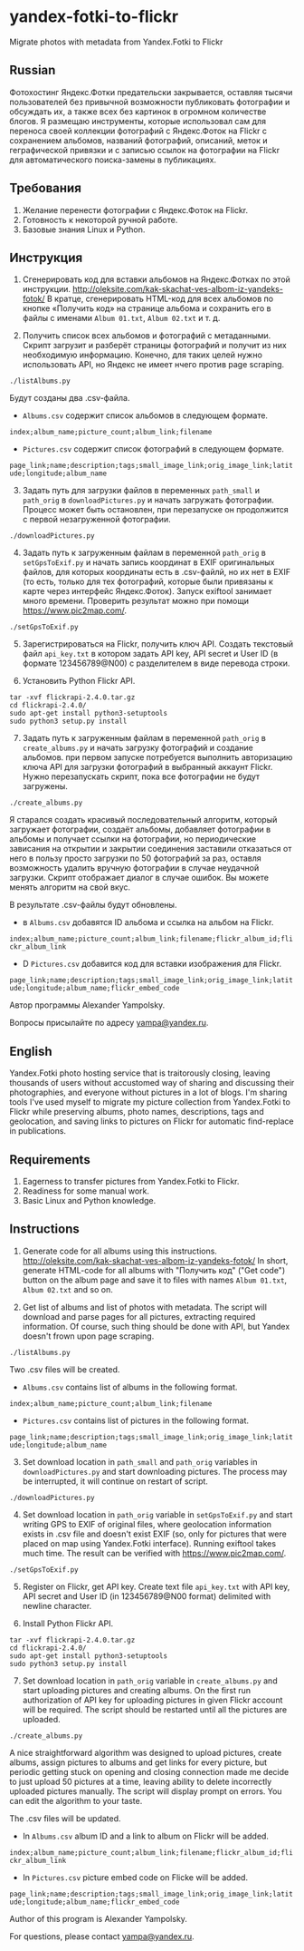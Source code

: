 # yandex-fotki-to-flickr
Migrate photos with metadata from Yandex.Fotki to Flickr

Russian
-------

Фотохостинг Яндекс.Фотки предательски закрывается, оставляя тысячи пользователей без привычной возможности публиковать фотографии и обсуждать их, а также всех без картинок в огромном количестве блогов. Я размещаю инструменты, которые использовал сам для переноса своей коллекции фотографий с Яндекс.Фоток на Flickr с сохранением альбомов, названий фотографий, описаний, меток и геграфической привязки и с записью ссылок на фотографии на Flickr для автоматического поиска-замены в публикациях.

Требования
------------
1. Желание перенести фотографии с Яндекс.Фоток на Flickr.
2. Готовность к некоторой ручной работе.
3. Базовые знания Linux и Python.

Инструкция
------------
1. Сгенерировать код для вставки альбомов на Яндекс.Фотках по этой инструкции. http://oleksite.com/kak-skachat-ves-albom-iz-yandeks-fotok/ В кратце, сгенерировать HTML-код для всех альбомов по кнопке «Получить код» на странице альбома и сохранить его в файлы с именами `Album 01.txt`, `Album 02.txt` и т. д.

2. Получить список всех альбомов и фотографий с метаданными. Скрипт загрузит и разберёт страницы фотографий и получит из них необходимую информацию. Конечно, для таких целей нужно использовать API, но Яндекс не имеет нчего против page scraping.

```./listAlbums.py```

Будут созданы два .csv-файла.

* `Albums.csv` содержит список альбомов в следующем формате.

```index;album_name;picture_count;album_link;filename```

* `Pictures.csv` содержит список фотографий в следующем формате.

```page_link;name;description;tags;small_image_link;orig_image_link;latitude;longitude;album_name```
  
3. Задать путь для загрузки файлов в переменных `path_small` и `path_orig` в `downloadPictures.py` и начать загружать фотографии. Процесс может быть остановлен, при перезапуске он продолжится с первой незагруженной фотографии.

```./downloadPictures.py```
  
4. Задать путь к загруженным файлам в переменной `path_orig` в `setGpsToExif.py` и начать запись координат в EXIF оригинальных файлов, для которых координаты есть в .csv-файлй, но их нет в EXIF (то есть, только для тех фотографий, которые были привязаны к карте через интерфейс Яндекс.Фоток). Запуск exiftool занимает много времени. Проверить результат можно при помощи https://www.pic2map.com/.

```sudo apt-get install exiftool
./setGpsToExif.py
```
  
5. Зарегистрироваться на Flickr, получить ключ API. Создать текстовый файл `api_key.txt` в котором задать API key, API secret и User ID (в формате 123456789@N00) с разделителем в виде перевода строки.

6. Установить Python Flickr API.
```wget https://pypi.python.org/packages/b1/f1/d10fa0872e4f781c2ed47e94e728ecd3c1998f8c8d12e78c7329a25d0727/flickrapi-2.4.0.tar.gz#md5=94e9b9ac81b1dae1b226e22ac6a4375b
tar -xvf flickrapi-2.4.0.tar.gz
cd flickrapi-2.4.0/
sudo apt-get install python3-setuptools
sudo python3 setup.py install
```

7. Задать путь к загруженным файлам в переменной `path_orig` в `create_albums.py` и начать загрузку фотографий и создание альбомов. при первом запуске потребуется выполнить авторизацию ключа API для загрузки фотографий в выбранный аккаунт Flickr. Нужно перезапускать скрипт, пока все фотографии не будут загружены.

```./create_albums.py```

Я старался создать красивый последовательный алгоритм, который загружает фотографии, создаёт альбомы, добавляет фотографии в альбомы и получает ссылки на фотографии, но периодические зависания на открытии и закрытии соединения заставили отказаться от него в пользу просто загрузки по 50 фотографий за раз, оставля возможность удалить вручную фотографии в случае неудачной загрузки. Скрипт отображает диалог в случае ошибок. Вы можете менять алгоритм на свой вкус.

В результате .csv-файлы будут обновлены.

* в `Albums.csv` добавятся ID альбома и ссылка на альбом на Flickr.

```index;album_name;picture_count;album_link;filename;flickr_album_id;flickr_album_link```

* D `Pictures.csv` добавится код для вставки изображения для Flickr.

```page_link;name;description;tags;small_image_link;orig_image_link;latitude;longitude;album_name;flickr_embed_code```

Автор программы Alexander Yampolsky.

Вопросы присылайте по адресу yampa@yandex.ru.

English
-------

Yandex.Fotki photo hosting service that is traitorously closing, leaving thousands of users without accustomed way of sharing and discussing their photographies, and everyone without pictures in a lot of blogs. I'm sharing tools I've used myself to migrate my picture collection from Yandex.Fotki to Flickr while preserving albums, photo names, descriptions, tags and geolocation, and saving links to pictures on Flickr for automatic find-replace in publications.

Requirements
------------
1. Eagerness to transfer pictures from Yandex.Fotki to Flickr.
2. Readiness for some manual work.
3. Basic Linux and Python knowledge.

Instructions
------------
1. Generate code for all albums using this instructions. http://oleksite.com/kak-skachat-ves-albom-iz-yandeks-fotok/ In short, generate HTML-code for all albums with "Получить код" ("Get code") button on the album page and save it to files with names `Album 01.txt`, `Album 02.txt` and so on.

2. Get list of albums and list of photos with metadata. The script will download and parse pages for all pictures, extracting required information. Of course, such thing should be done with API, but Yandex doesn't frown upon page scraping.

```./listAlbums.py```

Two .csv files will be created.

* `Albums.csv` contains list of albums in the following format.

```index;album_name;picture_count;album_link;filename```

* `Pictures.csv` contains list of pictures in the following format.

```page_link;name;description;tags;small_image_link;orig_image_link;latitude;longitude;album_name```
  
3. Set download location in `path_small` and `path_orig` variables in `downloadPictures.py` and start downloading pictures. The process may be interrupted, it will continue on restart of script.

```./downloadPictures.py```
  
4. Set download location in `path_orig` variable in `setGpsToExif.py` and start writing GPS to EXIF of original files, where geolocation information exists in .csv file and doesn't exist EXIF (so, only for pictures that were placed on map using Yandex.Fotki interface). Running exiftool takes much time. The result can be verified with https://www.pic2map.com/.

```sudo apt-get install exiftool
./setGpsToExif.py
```
  
5. Register on Flickr, get API key. Create text file `api_key.txt` with API key, API secret and User ID (in 123456789@N00 format) delimited with newline character.

6. Install Python Flickr API.
```wget https://pypi.python.org/packages/b1/f1/d10fa0872e4f781c2ed47e94e728ecd3c1998f8c8d12e78c7329a25d0727/flickrapi-2.4.0.tar.gz#md5=94e9b9ac81b1dae1b226e22ac6a4375b
tar -xvf flickrapi-2.4.0.tar.gz
cd flickrapi-2.4.0/
sudo apt-get install python3-setuptools
sudo python3 setup.py install
```

7. Set download location in `path_orig` variable in `create_albums.py` and start uploading pictures and creating albums. On the first run authorization of API key for uploading pictures in given Flickr account will be required. The script should be restarted until all the pictures are uploaded.

```./create_albums.py```

A nice straightforward algorithm was designed to upload pictures, create albums, assign pictures to albums and get links for every picture, but periodic getting stuck on opening and closing connection made me decide to just upload 50 pictures at a time, leaving ability to delete incorrectly uploaded pictures manually. The script will display prompt on errors. You can edit the algorithm to your taste.

The .csv files will be updated.

* In `Albums.csv` album ID and a link to album on Flickr will be added.

```index;album_name;picture_count;album_link;filename;flickr_album_id;flickr_album_link```

* In `Pictures.csv` picture embed code on Flicke will be added.

```page_link;name;description;tags;small_image_link;orig_image_link;latitude;longitude;album_name;flickr_embed_code```

Author of this program is Alexander Yampolsky.

For questions, please contact yampa@yandex.ru.
